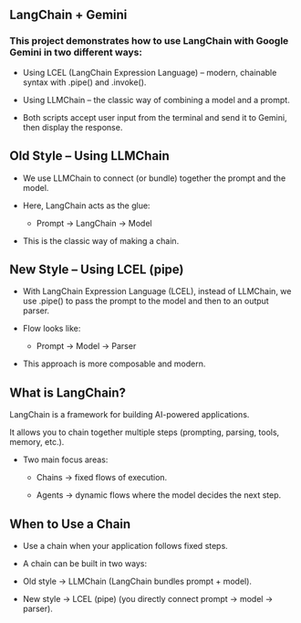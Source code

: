 ## LangChain + Gemini

### This project demonstrates how to use LangChain with Google Gemini in two different ways:
- Using LCEL (LangChain Expression Language) – modern, chainable syntax with .pipe() and .invoke().

- Using LLMChain – the classic way of combining a model and a prompt.

- Both scripts accept user input from the terminal and send it to Gemini, then display the response.

## Old Style – Using LLMChain

- We use LLMChain to connect (or bundle) together the prompt and the model.

- Here, LangChain acts as the glue:
    - Prompt → LangChain → Model

- This is the classic way of making a chain.

## New Style – Using LCEL (pipe)

- With LangChain Expression Language (LCEL), instead of LLMChain, we use .pipe() to pass the prompt to the model and then to an output parser.

- Flow looks like:
    - Prompt → Model → Parser

- This approach is more composable and modern.

## What is LangChain?

LangChain is a framework for building AI-powered applications.

It allows you to chain together multiple steps (prompting, parsing, tools, memory, etc.).

- Two main focus areas:

   - Chains → fixed flows of execution.

   - Agents → dynamic flows where the model decides the next step.

## When to Use a Chain

- Use a chain when your application follows fixed steps.

- A chain can be built in two ways:

- Old style → LLMChain (LangChain bundles prompt + model).

- New style → LCEL (pipe) (you directly connect prompt → model → parser).